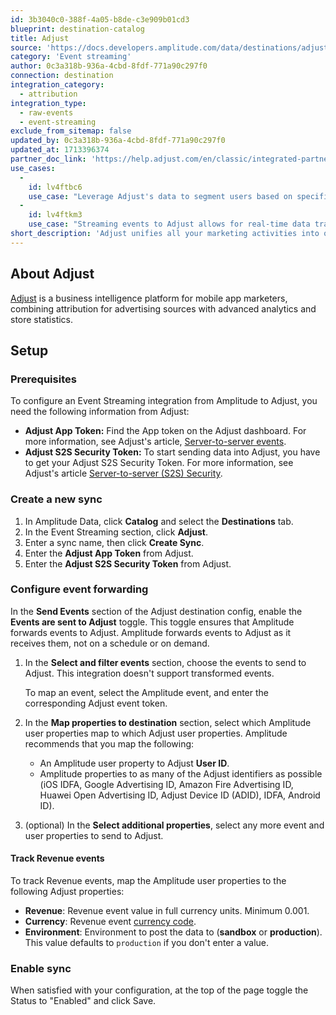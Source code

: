 ```yaml
---
id: 3b3040c0-388f-4a05-b8de-c3e909b01cd3
blueprint: destination-catalog
title: Adjust
source: 'https://docs.developers.amplitude.com/data/destinations/adjust'
category: 'Event streaming'
author: 0c3a318b-936a-4cbd-8fdf-771a90c297f0
connection: destination
integration_category:
  - attribution
integration_type:
  - raw-events
  - event-streaming
exclude_from_sitemap: false
updated_by: 0c3a318b-936a-4cbd-8fdf-771a90c297f0
updated_at: 1713396374
partner_doc_link: 'https://help.adjust.com/en/classic/integrated-partners-classic/amplitude'
use_cases:
  -
    id: lv4ftbc6
    use_case: "Leverage Adjust's data to segment users based on specific parameters like ad group or network, enabling a granular analysis of how different advertising efforts impact user engagement, conversion, and retention."
  -
    id: lv4ftkm3
    use_case: "Streaming events to Adjust allows for real-time data transmission from your application to Adjust's platform, enabling immediate analysis and optimization of your marketing efforts"
short_description: 'Adjust unifies all your marketing activities into one powerful platform, giving you the insights you need to scale your business.'
---
```

## About Adjust

[Adjust](https://www.adjust.com/) is a business intelligence platform for mobile app marketers, combining attribution for advertising sources with advanced analytics and store statistics.

## Setup

### Prerequisites

To configure an Event Streaming integration from Amplitude to Adjust, you need the following information from Adjust:

- **Adjust App Token:** Find the App token on the Adjust dashboard. For more information, see Adjust's article, [Server-to-server events](https://help.adjust.com/en/article/server-to-server-events).
- **Adjust S2S Security Token:** To start sending data into Adjust, you have to get your Adjust S2S Security Token. For more information, see Adjust's article [Server-to-server (S2S) Security](https://help.adjust.com/en/article/server-to-server-s2s-security).

### Create a new sync

1. In Amplitude Data, click **Catalog** and select the **Destinations** tab.
2. In the Event Streaming section, click **Adjust**.
3. Enter a sync name, then click **Create Sync**.
4. Enter the **Adjust App Token** from Adjust.
5. Enter the **Adjust S2S Security Token** from Adjust.

### Configure event forwarding

In the **Send Events** section of the Adjust destination config, enable the **Events are sent to Adjust** toggle. This toggle ensures that Amplitude forwards events to Adjust. Amplitude forwards events to Adjust as it receives them, not on a schedule or on demand.

1. In the **Select and filter events** section, choose the events to send to Adjust. This integration doesn't support transformed events.

    To map an event, select the Amplitude event, and enter the corresponding Adjust event token.

2. In the **Map properties to destination** section, select which Amplitude user properties map to which Adjust user properties. Amplitude recommends that you map the following:

    - An Amplitude user property to Adjust **User ID**.
    - Amplitude properties to as many of the Adjust identifiers as possible (iOS IDFA, Google Advertising ID, Amazon Fire Advertising ID, Huawei Open Advertising ID, Adjust Device ID (ADID), IDFA, Android ID).

3. (optional) In the **Select additional properties**, select any more event and user properties to send to Adjust. 

#### Track Revenue events

To track Revenue events, map the Amplitude user properties to the following Adjust properties:

- **Revenue**: Revenue event value in full currency units. Minimum 0.001.
- **Currency**: Revenue event [currency code](https://help.adjust.com/resources/lists/supported-currencies).
- **Environment**: Environment to post the data to (**sandbox** or **production**). This value defaults to `production` if you don't enter a value.

### Enable sync

When satisfied with your configuration, at the top of the page toggle the Status to "Enabled" and click Save.